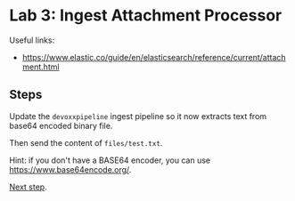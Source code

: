 # Lab 3: Ingest Attachment Processor

Useful links:

* <https://www.elastic.co/guide/en/elasticsearch/reference/current/attachment.html>

## Steps

Update the `devoxxpipeline` ingest pipeline so it now extracts text from base64 encoded binary file.

Then send the content of `files/test.txt`.

Hint: if you don't have a BASE64 encoder, you can use <https://www.base64encode.org/>.

[Next step](lab4.md).
